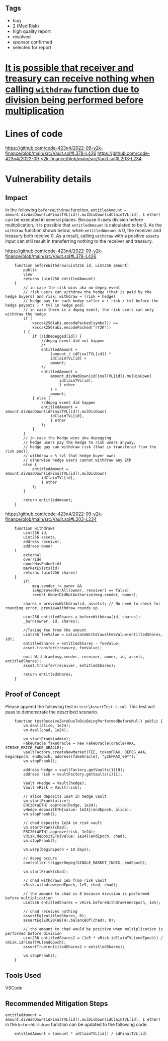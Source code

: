 ## Tags

- bug
- 2 (Med Risk)
- high quality report
- resolved
- sponsor confirmed
- selected for report

# [It is possible that receiver and treasury can receive nothing when calling `withdraw` function due to division being performed before multiplication](https://github.com/code-423n4/2022-09-y2k-finance-findings/issues/378) 

# Lines of code

https://github.com/code-423n4/2022-09-y2k-finance/blob/main/src/Vault.sol#L378-L426
https://github.com/code-423n4/2022-09-y2k-finance/blob/main/src/Vault.sol#L203-L234


# Vulnerability details

## Impact
In the following `beforeWithdraw` function, `entitledAmount = amount.divWadDown(idFinalTVL[id]).mulDivDown(idClaimTVL[id], 1 ether)` can be executed in several places. Because it uses division before multiplication, it is possible that `entitledAmount` is calculated to be 0. As the `withdraw` function shows below, when `entitledAmount` is 0, the receiver and treasury both receive 0. As a result, calling `withdraw` with a positive `assets` input can still result in transferring nothing to the receiver and treasury.

https://github.com/code-423n4/2022-09-y2k-finance/blob/main/src/Vault.sol#L378-L426
```solidity
    function beforeWithdraw(uint256 id, uint256 amount)
        public
        view
        returns (uint256 entitledAmount)
    {
        // in case the risk wins aka no depeg event
        // risk users can withdraw the hedge (that is paid by the hedge buyers) and risk; withdraw = (risk + hedge)
        // hedge pay for each hedge seller = ( risk / tvl before the hedge payouts ) * tvl in hedge pool
        // in case there is a depeg event, the risk users can only withdraw the hedge
        if (
            keccak256(abi.encodePacked(symbol)) ==
            keccak256(abi.encodePacked("rY2K"))
        ) {
            if (!idDepegged[id]) {
                //depeg event did not happen
                /*
                entitledAmount =
                    (amount / idFinalTVL[id]) *
                    idClaimTVL[id] +
                    amount;
                */
                entitledAmount =
                    amount.divWadDown(idFinalTVL[id]).mulDivDown(
                        idClaimTVL[id],
                        1 ether
                    ) +
                    amount;
            } else {
                //depeg event did happen
                entitledAmount = amount.divWadDown(idFinalTVL[id]).mulDivDown(
                    idClaimTVL[id],
                    1 ether
                );
            }
        }
        // in case the hedge wins aka depegging
        // hedge users pay the hedge to risk users anyway,
        // hedge guy can withdraw risk (that is transfered from the risk pool),
        // withdraw = % tvl that hedge buyer owns
        // otherwise hedge users cannot withdraw any Eth
        else {
            entitledAmount = amount.divWadDown(idFinalTVL[id]).mulDivDown(
                idClaimTVL[id],
                1 ether
            );
        }

        return entitledAmount;
    }
```

https://github.com/code-423n4/2022-09-y2k-finance/blob/main/src/Vault.sol#L203-L234
```solidity
    function withdraw(
        uint256 id,
        uint256 assets,
        address receiver,
        address owner
    )
        external
        override
        epochHasEnded(id)
        marketExists(id)
        returns (uint256 shares)
    {
        if(
            msg.sender != owner &&
            isApprovedForAll(owner, receiver) == false)
            revert OwnerDidNotAuthorize(msg.sender, owner);

        shares = previewWithdraw(id, assets); // No need to check for rounding error, previewWithdraw rounds up.

        uint256 entitledShares = beforeWithdraw(id, shares);
        _burn(owner, id, shares);

        //Taking fee from the amount
        uint256 feeValue = calculateWithdrawalFeeValue(entitledShares, id);
        entitledShares = entitledShares - feeValue;
        asset.transfer(treasury, feeValue);

        emit Withdraw(msg.sender, receiver, owner, id, assets, entitledShares);
        asset.transfer(receiver, entitledShares);

        return entitledShares;
    }
```

## Proof of Concept
Please append the following test in `test\AssertTest.t.sol`. This test will pass to demonstrate the described scenario.

```solidity
    function testReceiveZeroDueToDivBeingPerformedBeforeMul() public {
        vm.deal(alice, 1e24);
        vm.deal(chad, 1e24);

        vm.startPrank(admin);
        FakeOracle fakeOracle = new FakeOracle(oracleFRAX, STRIKE_PRICE_FAKE_ORACLE);
        vaultFactory.createNewMarket(FEE, tokenFRAX, DEPEG_AAA, beginEpoch, endEpoch, address(fakeOracle), "y2kFRAX_99*");
        vm.stopPrank();

        address hedge = vaultFactory.getVaults(1)[0];
        address risk = vaultFactory.getVaults(1)[1];
        
        Vault vHedge = Vault(hedge);
        Vault vRisk = Vault(risk);

        // alice deposits 1e24 in hedge vault
        vm.startPrank(alice);
        ERC20(WETH).approve(hedge, 1e24);
        vHedge.depositETH{value: 1e24}(endEpoch, alice);
        vm.stopPrank();

        // chad deposits 1e24 in risk vault
        vm.startPrank(chad);
        ERC20(WETH).approve(risk, 1e24);
        vRisk.depositETH{value: 1e24}(endEpoch, chad);
        vm.stopPrank();

        vm.warp(beginEpoch + 10 days);

        // depeg occurs
        controller.triggerDepeg(SINGLE_MARKET_INDEX, endEpoch);

        vm.startPrank(chad);

        // chad withdraws 1e5 from risk vault
        vRisk.withdraw(endEpoch, 1e5, chad, chad);

        // the amount to chad is 0 because division is performed before multiplication
        uint256 entitledShares = vRisk.beforeWithdraw(endEpoch, 1e5);

        // chad receives nothing
        assertEq(entitledShares, 0);
        assertEq(ERC20(WETH).balanceOf(chad), 0);

        // the amount to chad would be positive when multiplication is performed before division
        uint256 entitledShares2 = (1e5 * vRisk.idClaimTVL(endEpoch)) / vRisk.idFinalTVL(endEpoch);
        assertTrue(entitledShares2 > entitledShares);

        vm.stopPrank();
    }
```

## Tools Used
VSCode

## Recommended Mitigation Steps
`entitledAmount = amount.divWadDown(idFinalTVL[id]).mulDivDown(idClaimTVL[id], 1 ether)` in the `beforeWithdraw` function can be updated to the following code.
```solidity
    entitledAmount = (amount * idClaimTVL[id]) / idFinalTVL[id]
```